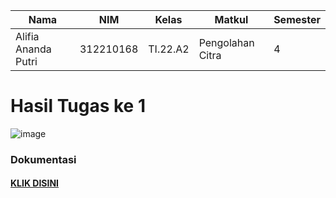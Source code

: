 | **Nama**   | **NIM**     | **Kelas** | **Matkul**     | **Semester** |
|------------|-------------|-----------|----------------|--------------|
|Alifia Ananda Putri|312210168|TI.22.A2|Pengolahan Citra|4|


# Hasil Tugas ke 1

![image](https://github.com/Alifiananda06/PC-1/assets/115884834/dcadba78-75ca-4a84-92f4-211e06d47ca7)


### Dokumentasi
#### [KLIK DISINI]()
